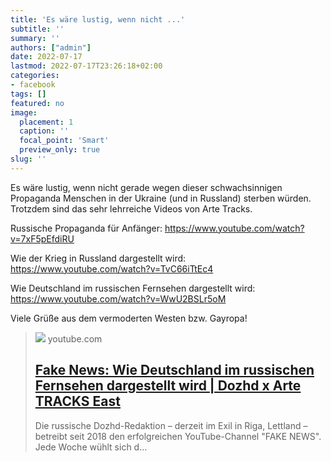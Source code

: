 ```yaml
---
title: 'Es wäre lustig, wenn nicht ...'
subtitle: ''
summary: ''
authors: ["admin"]
date: 2022-07-17
lastmod: 2022-07-17T23:26:18+02:00
categories:
- facebook
tags: []
featured: no
image:
  placement: 1
  caption: ''
  focal_point: 'Smart'
  preview_only: true
slug: ''
---
```

Es wäre lustig, wenn nicht gerade wegen dieser schwachsinnigen Propaganda Menschen in der Ukraine (und in Russland) sterben würden. Trotzdem sind das sehr lehrreiche Videos von Arte Tracks.

Russische Propaganda für Anfänger:
https://www.youtube.com/watch?v=7xF5pEfdiRU 

Wie der Krieg in Russland dargestellt wird:
https://www.youtube.com/watch?v=TvC66iTtEc4

Wie Deutschland im russischen Fernsehen dargestellt wird:
https://www.youtube.com/watch?v=WwU2BSLr5oM

Viele Grüße aus dem vermoderten Westen bzw. Gayropa!
> [![](https://i.ytimg.com/vi/WwU2BSLr5oM/maxresdefault.jpg)](https://www.youtube.com/watch?v=WwU2BSLr5oM)
> youtube.com
> ## [Fake News: Wie Deutschland im russischen Fernsehen dargestellt wird | Dozhd x Arte TRACKS East](https://www.youtube.com/watch?v=WwU2BSLr5oM)
>
>Die russische Dozhd-Redaktion – derzeit im Exil in Riga, Lettland – betreibt seit 2018 den erfolgreichen YouTube-Channel "FAKE NEWS". Jede Woche wühlt sich d...

